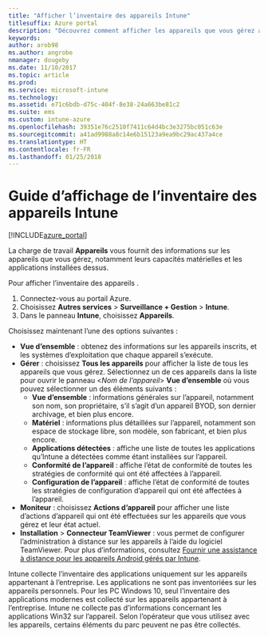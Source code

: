 ```yaml
---
title: "Afficher l’inventaire des appareils Intune"
titlesuffix: Azure portal
description: "Découvrez comment afficher les appareils que vous gérez avec Intune et comprenez leur matériel et leurs applications installées."
keywords: 
author: arob98
ms.author: angrobe
nmanager: dougeby
ms.date: 11/10/2017
ms.topic: article
ms.prod: 
ms.service: microsoft-intune
ms.technology: 
ms.assetid: e71c6bdb-d75c-404f-8e38-24a663be81c2
ms.suite: ems
ms.custom: intune-azure
ms.openlocfilehash: 39351e76c2510f7411c64d4bc3e3275bc051c63e
ms.sourcegitcommit: a41ad9988a8c14e6b15123a9ea9bc29ac437a4ce
ms.translationtype: HT
ms.contentlocale: fr-FR
ms.lasthandoff: 01/25/2018
---
```

# <a name="how-to-view-intune-device-inventory"></a>Guide d’affichage de l’inventaire des appareils Intune


[!INCLUDE[azure_portal](./includes/azure_portal.md)]

La charge de travail **Appareils** vous fournit des informations sur les appareils que vous gérez, notamment leurs capacités matérielles et les applications installées dessus. 

Pour afficher l’inventaire des appareils .

1. Connectez-vous au portail Azure.
2. Choisissez **Autres services** > **Surveillance + Gestion** > **Intune**.
3. Dans le panneau **Intune**, choisissez **Appareils**.

Choisissez maintenant l’une des options suivantes :

- **Vue d’ensemble** : obtenez des informations sur les appareils inscrits, et les systèmes d’exploitation que chaque appareil s’exécute.
- **Gérer** : choisissez **Tous les appareils** pour afficher la liste de tous les appareils que vous gérez.
    Sélectionnez un de ces appareils dans la liste pour ouvrir le panneau <*Nom de l’appareil*> **Vue d’ensemble** où vous pouvez sélectionner un des éléments suivants :
    - **Vue d’ensemble** : informations générales sur l’appareil, notamment son nom, son propriétaire, s’il s’agit d’un appareil BYOD, son dernier archivage, et bien plus encore.
    - **Matériel** : informations plus détaillées sur l’appareil, notamment son espace de stockage libre, son modèle, son fabricant, et bien plus encore.
    - **Applications détectées** : affiche une liste de toutes les applications qu’Intune a détectées comme étant installées sur l’appareil.
    - **Conformité de l’appareil** : affiche l’état de conformité de toutes les stratégies de conformité qui ont été affectées à l’appareil.
    - **Configuration de l’appareil** : affiche l’état de conformité de toutes les stratégies de configuration d’appareil qui ont été affectées à l’appareil.
- **Moniteur** : choisissez **Actions d’appareil** pour afficher une liste d’actions d’appareil qui ont été effectuées sur les appareils que vous gérez et leur état actuel.
- **Installation** > **Connecteur TeamViewer** : vous permet de configurer l’administration à distance sur les appareils à l’aide du logiciel TeamViewer. Pour plus d’informations, consultez [Fournir une assistance à distance pour les appareils Android gérés par Intune](/intune/device-profile-android-teamviewer).

Intune collecte l’inventaire des applications uniquement sur les appareils appartenant à l’entreprise. Les applications ne sont pas inventoriées sur les appareils personnels. Pour les PC Windows 10, seul l’inventaire des applications modernes est collecté sur les appareils appartenant à l’entreprise. Intune ne collecte pas d’informations concernant les applications Win32 sur l’appareil. Selon l’opérateur que vous utilisez avec les appareils, certains éléments du parc peuvent ne pas être collectés.
